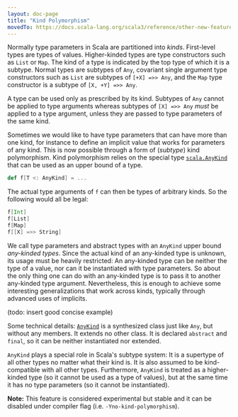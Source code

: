 ```yaml
---
layout: doc-page
title: "Kind Polymorphism"
movedTo: https://docs.scala-lang.org/scala3/reference/other-new-features/kind-polymorphism.html
---
```


Normally type parameters in Scala are partitioned into _kinds_. First-level types are types of values. Higher-kinded types are type constructors
such as `List` or `Map`. The kind of a type is indicated by the top type of which it is a subtype. Normal types are subtypes of `Any`,
covariant single argument type constructors such as `List` are subtypes of `[+X] =>> Any`, and the `Map` type constructor is
a subtype of `[X, +Y] =>> Any`.

A type can be used only as prescribed by its kind. Subtypes of `Any` cannot be applied to type arguments whereas subtypes of `[X] =>> Any`
_must_ be applied to a type argument, unless they are passed to type parameters of the same kind.

Sometimes we would like to have type parameters that can have more than one kind, for instance to define an implicit
value that works for parameters of any kind. This is now possible through a form of (_subtype_) kind polymorphism.
Kind polymorphism relies on the special type [`scala.AnyKind`](https://scala-lang.org/api/3.x/scala/AnyKind.html) that can be used as an upper bound of a type.

```scala
def f[T <: AnyKind] = ...
```

The actual type arguments of `f` can then be types of arbitrary kinds. So the following would all be legal:

```scala
f[Int]
f[List]
f[Map]
f[[X] =>> String]
```

We call type parameters and abstract types with an `AnyKind` upper bound _any-kinded types_.
Since the actual kind of an any-kinded type is unknown, its usage must be heavily restricted: An any-kinded type
can be neither the type of a value, nor can it be instantiated with type parameters. So about the only
thing one can do with an any-kinded type is to pass it to another any-kinded type argument.
Nevertheless, this is enough to achieve some interesting generalizations that work across kinds, typically
through advanced uses of implicits.

(todo: insert good concise example)

Some technical details: [`AnyKind`](https://scala-lang.org/api/3.x/scala/AnyKind.html) is a synthesized class just like `Any`, but without any members. It extends no other class.
It is declared `abstract` and `final`, so it can be neither instantiated nor extended.

`AnyKind` plays a special role in Scala's subtype system: It is a supertype of all other types no matter what their kind is. It is also assumed to be kind-compatible with all other types. Furthermore, `AnyKind` is treated as a higher-kinded type (so it cannot be used as a type of values), but at the same time it has no type parameters (so it cannot be instantiated).

**Note:** This feature is considered experimental but stable and it can be disabled under compiler flag
(i.e. `-Yno-kind-polymorphism`).
